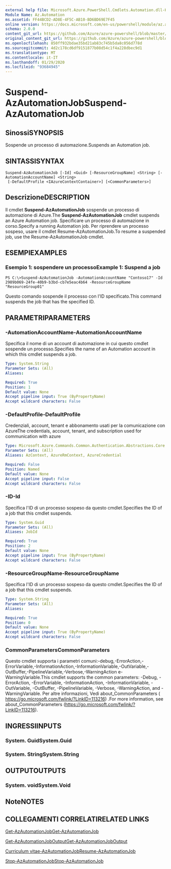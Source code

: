 ```yaml
---
external help file: Microsoft.Azure.PowerShell.Cmdlets.Automation.dll-Help.xml
Module Name: Az.Automation
ms.assetid: FF44BCD2-AD8E-4F5C-AB10-BD6BD69E7F45
online version: https://docs.microsoft.com/en-us/powershell/module/az.automation/suspend-azautomationjob
schema: 2.0.0
content_git_url: https://github.com/Azure/azure-powershell/blob/master/src/Automation/Automation/help/Suspend-AzAutomationJob.md
original_content_git_url: https://github.com/Azure/azure-powershell/blob/master/src/Automation/Automation/help/Suspend-AzAutomationJob.md
ms.openlocfilehash: 850ff932bdae35bd21ab83c745b5da8c056d778d
ms.sourcegitcommit: 4d2c178cd6df9151877b08d54c1f4a228dbec9d1
ms.translationtype: MT
ms.contentlocale: it-IT
ms.lasthandoff: 01/29/2020
ms.locfileid: "93684945"
---
```

# <span data-ttu-id="aeed2-101">Suspend-AzAutomationJob</span><span class="sxs-lookup"><span data-stu-id="aeed2-101">Suspend-AzAutomationJob</span></span>

## <span data-ttu-id="aeed2-102">Sinossi</span><span class="sxs-lookup"><span data-stu-id="aeed2-102">SYNOPSIS</span></span>
<span data-ttu-id="aeed2-103">Sospende un processo di automazione.</span><span class="sxs-lookup"><span data-stu-id="aeed2-103">Suspends an Automation job.</span></span>

## <span data-ttu-id="aeed2-104">SINTASSI</span><span class="sxs-lookup"><span data-stu-id="aeed2-104">SYNTAX</span></span>

```
Suspend-AzAutomationJob [-Id] <Guid> [-ResourceGroupName] <String> [-AutomationAccountName] <String>
 [-DefaultProfile <IAzureContextContainer>] [<CommonParameters>]
```

## <span data-ttu-id="aeed2-105">Descrizione</span><span class="sxs-lookup"><span data-stu-id="aeed2-105">DESCRIPTION</span></span>
<span data-ttu-id="aeed2-106">Il cmdlet **Suspend-AzAutomationJob** sospende un processo di automazione di Azure.</span><span class="sxs-lookup"><span data-stu-id="aeed2-106">The **Suspend-AzAutomationJob** cmdlet suspends an Azure Automation job.</span></span>
<span data-ttu-id="aeed2-107">Specificare un processo di automazione in corso.</span><span class="sxs-lookup"><span data-stu-id="aeed2-107">Specify a running Automation job.</span></span>
<span data-ttu-id="aeed2-108">Per riprendere un processo sospeso, usare il cmdlet Resume-AzAutomationJob.</span><span class="sxs-lookup"><span data-stu-id="aeed2-108">To resume a suspended job, use the Resume-AzAutomationJob cmdlet.</span></span>

## <span data-ttu-id="aeed2-109">ESEMPI</span><span class="sxs-lookup"><span data-stu-id="aeed2-109">EXAMPLES</span></span>

### <span data-ttu-id="aeed2-110">Esempio 1: sospendere un processo</span><span class="sxs-lookup"><span data-stu-id="aeed2-110">Example 1: Suspend a job</span></span>
```
PS C:\>Suspend-AzAutomationJob -AutomationAccountName "Contoso17" -Id 2989b069-24fe-40b9-b3bd-cb7e5eac4b64 -ResourceGroupName "ResourceGroup01"
```

<span data-ttu-id="aeed2-111">Questo comando sospende il processo con l'ID specificato.</span><span class="sxs-lookup"><span data-stu-id="aeed2-111">This command suspends the job that has the specified ID.</span></span>

## <span data-ttu-id="aeed2-112">PARAMETRI</span><span class="sxs-lookup"><span data-stu-id="aeed2-112">PARAMETERS</span></span>

### <span data-ttu-id="aeed2-113">-AutomationAccountName</span><span class="sxs-lookup"><span data-stu-id="aeed2-113">-AutomationAccountName</span></span>
<span data-ttu-id="aeed2-114">Specifica il nome di un account di automazione in cui questo cmdlet sospende un processo.</span><span class="sxs-lookup"><span data-stu-id="aeed2-114">Specifies the name of an Automation account in which this cmdlet suspends a job.</span></span>

```yaml
Type: System.String
Parameter Sets: (All)
Aliases:

Required: True
Position: 1
Default value: None
Accept pipeline input: True (ByPropertyName)
Accept wildcard characters: False
```

### <span data-ttu-id="aeed2-115">-DefaultProfile</span><span class="sxs-lookup"><span data-stu-id="aeed2-115">-DefaultProfile</span></span>
<span data-ttu-id="aeed2-116">Credenziali, account, tenant e abbonamento usati per la comunicazione con Azure</span><span class="sxs-lookup"><span data-stu-id="aeed2-116">The credentials, account, tenant, and subscription used for communication with azure</span></span>

```yaml
Type: Microsoft.Azure.Commands.Common.Authentication.Abstractions.Core.IAzureContextContainer
Parameter Sets: (All)
Aliases: AzContext, AzureRmContext, AzureCredential

Required: False
Position: Named
Default value: None
Accept pipeline input: False
Accept wildcard characters: False
```

### <span data-ttu-id="aeed2-117">-ID</span><span class="sxs-lookup"><span data-stu-id="aeed2-117">-Id</span></span>
<span data-ttu-id="aeed2-118">Specifica l'ID di un processo sospeso da questo cmdlet.</span><span class="sxs-lookup"><span data-stu-id="aeed2-118">Specifies the ID of a job that this cmdlet suspends.</span></span>

```yaml
Type: System.Guid
Parameter Sets: (All)
Aliases: JobId

Required: True
Position: 2
Default value: None
Accept pipeline input: True (ByPropertyName)
Accept wildcard characters: False
```

### <span data-ttu-id="aeed2-119">-ResourceGroupName</span><span class="sxs-lookup"><span data-stu-id="aeed2-119">-ResourceGroupName</span></span>
<span data-ttu-id="aeed2-120">Specifica l'ID di un processo sospeso da questo cmdlet.</span><span class="sxs-lookup"><span data-stu-id="aeed2-120">Specifies the ID of a job that this cmdlet suspends.</span></span>

```yaml
Type: System.String
Parameter Sets: (All)
Aliases:

Required: True
Position: 0
Default value: None
Accept pipeline input: True (ByPropertyName)
Accept wildcard characters: False
```

### <span data-ttu-id="aeed2-121">CommonParameters</span><span class="sxs-lookup"><span data-stu-id="aeed2-121">CommonParameters</span></span>
<span data-ttu-id="aeed2-122">Questo cmdlet supporta i parametri comuni:-debug,-ErrorAction,-ErrorVariable,-InformationAction,-InformationVariable,-OutVariable,-OutBuffer,-PipelineVariable,-Verbose,-WarningAction e-WarningVariable.</span><span class="sxs-lookup"><span data-stu-id="aeed2-122">This cmdlet supports the common parameters: -Debug, -ErrorAction, -ErrorVariable, -InformationAction, -InformationVariable, -OutVariable, -OutBuffer, -PipelineVariable, -Verbose, -WarningAction, and -WarningVariable.</span></span> <span data-ttu-id="aeed2-123">Per altre informazioni, Vedi about_CommonParameters ( https://go.microsoft.com/fwlink/?LinkID=113216) .</span><span class="sxs-lookup"><span data-stu-id="aeed2-123">For more information, see about_CommonParameters (https://go.microsoft.com/fwlink/?LinkID=113216).</span></span>

## <span data-ttu-id="aeed2-124">INGRESSI</span><span class="sxs-lookup"><span data-stu-id="aeed2-124">INPUTS</span></span>

### <span data-ttu-id="aeed2-125">System. Guid</span><span class="sxs-lookup"><span data-stu-id="aeed2-125">System.Guid</span></span>

### <span data-ttu-id="aeed2-126">System. String</span><span class="sxs-lookup"><span data-stu-id="aeed2-126">System.String</span></span>

## <span data-ttu-id="aeed2-127">OUTPUT</span><span class="sxs-lookup"><span data-stu-id="aeed2-127">OUTPUTS</span></span>

### <span data-ttu-id="aeed2-128">System. void</span><span class="sxs-lookup"><span data-stu-id="aeed2-128">System.Void</span></span>

## <span data-ttu-id="aeed2-129">Note</span><span class="sxs-lookup"><span data-stu-id="aeed2-129">NOTES</span></span>

## <span data-ttu-id="aeed2-130">COLLEGAMENTI CORRELATI</span><span class="sxs-lookup"><span data-stu-id="aeed2-130">RELATED LINKS</span></span>

[<span data-ttu-id="aeed2-131">Get-AzAutomationJob</span><span class="sxs-lookup"><span data-stu-id="aeed2-131">Get-AzAutomationJob</span></span>](./Get-AzAutomationJob.md)

[<span data-ttu-id="aeed2-132">Get-AzAutomationJobOutput</span><span class="sxs-lookup"><span data-stu-id="aeed2-132">Get-AzAutomationJobOutput</span></span>](./Get-AzAutomationJobOutput.md)

[<span data-ttu-id="aeed2-133">Curriculum vitae-AzAutomationJob</span><span class="sxs-lookup"><span data-stu-id="aeed2-133">Resume-AzAutomationJob</span></span>](./Resume-AzAutomationJob.md)

[<span data-ttu-id="aeed2-134">Stop-AzAutomationJob</span><span class="sxs-lookup"><span data-stu-id="aeed2-134">Stop-AzAutomationJob</span></span>](./Stop-AzAutomationJob.md)


